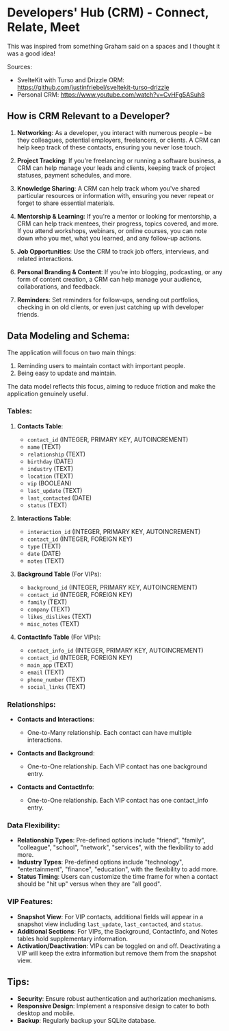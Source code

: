 # Developers' Hub (CRM) - Connect, Relate, Meet

This was inspired from something Graham said on a spaces and I thought
it was a good idea!

Sources:

- SvelteKit with Turso and Drizzle ORM:
  https://github.com/justinfriebel/sveltekit-turso-drizzle
- Personal CRM: https://www.youtube.com/watch?v=CvHFg5ASuh8

## How is CRM Relevant to a Developer?

1. **Networking**: As a developer, you interact with numerous people –
   be they colleagues, potential employers, freelancers, or clients. A
   CRM can help keep track of these contacts, ensuring you never lose
   touch.

2. **Project Tracking**: If you're freelancing or running a software
   business, a CRM can help manage your leads and clients, keeping
   track of project statuses, payment schedules, and more.

3. **Knowledge Sharing**: A CRM can help track whom you've shared
   particular resources or information with, ensuring you never repeat
   or forget to share essential materials.

4. **Mentorship & Learning**: If you're a mentor or looking for
   mentorship, a CRM can help track mentees, their progress, topics
   covered, and more. If you attend workshops, webinars, or online
   courses, you can note down who you met, what you learned, and any
   follow-up actions.

5. **Job Opportunities**: Use the CRM to track job offers, interviews,
   and related interactions.

6. **Personal Branding & Content**: If you're into blogging,
   podcasting, or any form of content creation, a CRM can help manage
   your audience, collaborations, and feedback.

7. **Reminders**: Set reminders for follow-ups, sending out
   portfolios, checking in on old clients, or even just catching up
   with developer friends.

## Data Modeling and Schema:

The application will focus on two main things:

1. Reminding users to maintain contact with important people.
2. Being easy to update and maintain.

The data model reflects this focus, aiming to reduce friction and make
the application genuinely useful.

### Tables:

1. **Contacts Table**:

   - `contact_id` (INTEGER, PRIMARY KEY, AUTOINCREMENT)
   - `name` (TEXT)
   - `relationship` (TEXT)
   - `birthday` (DATE)
   - `industry` (TEXT)
   - `location` (TEXT)
   - `vip` (BOOLEAN)
   - `last_update` (TEXT)
   - `last_contacted` (DATE)
   - `status` (TEXT)

2. **Interactions Table**:

   - `interaction_id` (INTEGER, PRIMARY KEY, AUTOINCREMENT)
   - `contact_id` (INTEGER, FOREIGN KEY)
   - `type` (TEXT)
   - `date` (DATE)
   - `notes` (TEXT)

3. **Background Table** (For VIPs):

   - `background_id` (INTEGER, PRIMARY KEY, AUTOINCREMENT)
   - `contact_id` (INTEGER, FOREIGN KEY)
   - `family` (TEXT)
   - `company` (TEXT)
   - `likes_dislikes` (TEXT)
   - `misc_notes` (TEXT)

4. **ContactInfo Table** (For VIPs):
   - `contact_info_id` (INTEGER, PRIMARY KEY, AUTOINCREMENT)
   - `contact_id` (INTEGER, FOREIGN KEY)
   - `main_app` (TEXT)
   - `email` (TEXT)
   - `phone_number` (TEXT)
   - `social_links` (TEXT)

### Relationships:

- **Contacts and Interactions**:

  - One-to-Many relationship. Each contact can have multiple
    interactions.

- **Contacts and Background**:

  - One-to-One relationship. Each VIP contact has one background
    entry.

- **Contacts and ContactInfo**:

  - One-to-One relationship. Each VIP contact has one contact_info
    entry.

### Data Flexibility:

- **Relationship Types**: Pre-defined options include "friend",
  "family", "colleague", "school", "network", "services", with the
  flexibility to add more.
- **Industry Types**: Pre-defined options include "technology",
  "entertainment", "finance", "education", with the flexibility to add
  more.
- **Status Timing**: Users can customize the time frame for when a
  contact should be "hit up" versus when they are "all good".

### VIP Features:

- **Snapshot View**: For VIP contacts, additional fields will appear
  in a snapshot view including `last_update`, `last_contacted`, and
  `status`.
- **Additional Sections**: For VIPs, the Background, ContactInfo, and
  Notes tables hold supplementary information.
- **Activation/Deactivation**: VIPs can be toggled on and off.
  Deactivating a VIP will keep the extra information but remove them
  from the snapshot view.

## Tips:

- **Security**: Ensure robust authentication and authorization
  mechanisms.
- **Responsive Design**: Implement a responsive design to cater to
  both desktop and mobile.
- **Backup**: Regularly backup your SQLite database.

